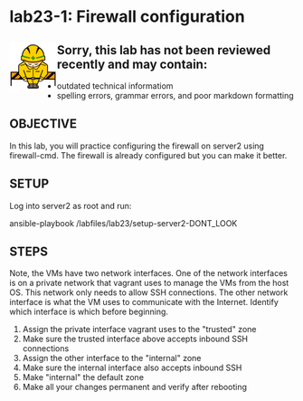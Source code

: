 # lab23-1: Firewall configuration
## <img align="left" src="../images/ConstructionSign.png">Sorry, this lab has not been reviewed recently and may contain:
  - outdated technical informatiom
  - spelling errors, grammar errors, and poor markdown formatting

## OBJECTIVE

In this lab, you will practice configuring the firewall on server2 using 
firewall-cmd.  The firewall is already configured but you can make it better.

## SETUP

Log into server2 as root and run:

  ansible-playbook /labfiles/lab23/setup-server2-DONT_LOOK

## STEPS

Note, the VMs have two network interfaces.  One of the network interfaces is
on a private network that vagrant uses to manage the VMs from the host OS.
This network only needs to allow SSH connections.  The other network interface
is what the VM uses to communicate with the Internet.  Identify which interface
is which before beginning.

1.  Assign the private interface vagrant uses to the "trusted" zone
2.  Make sure the trusted interface above accepts inbound SSH connections
3.  Assign the other interface to the "internal" zone
4.  Make sure the internal interface also accepts inbound SSH
5.  Make "internal" the default zone
6.  Make all your changes permanent and verify after rebooting
